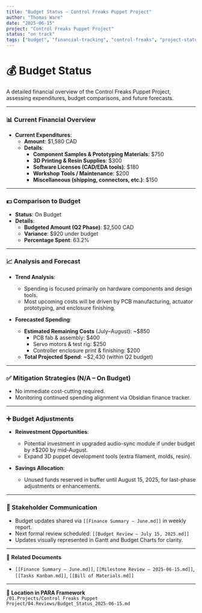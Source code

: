 ```yaml
---
title: "Budget Status – Control Freaks Puppet Project"
author: "Thomas Ware"
date: "2025-06-15"
project: "Control Freaks Puppet Project"
status: "on track"
tags: ["budget", "financial-tracking", "control-freaks", "project-status"]
---
```


# 💰 Budget Status

A detailed financial overview of the Control Freaks Puppet Project, assessing expenditures, budget comparisons, and future forecasts.

---

### 📊 Current Financial Overview

- **Current Expenditures**:  
  - **Amount**: $1,580 CAD  
  - **Details**:
    - **Component Samples & Prototyping Materials**: $750  
    - **3D Printing & Resin Supplies**: $300  
    - **Software Licenses (CAD/EDA tools)**: $180  
    - **Workshop Tools / Maintenance**: $200  
    - **Miscellaneous (shipping, connectors, etc.)**: $150

---

### 💵 Comparison to Budget

- **Status**: On Budget  
- **Details**:
  - **Budgeted Amount (Q2 Phase)**: $2,500 CAD  
  - **Variance**: $920 under budget  
  - **Percentage Spent**: 63.2%

---

### 📈 Analysis and Forecast

- **Trend Analysis**:
  - Spending is focused primarily on hardware components and design tools.
  - Most upcoming costs will be driven by PCB manufacturing, actuator prototyping, and enclosure finishing.
  
- **Forecasted Spending**:
  - **Estimated Remaining Costs** (July–August): ~$850
    - PCB fab & assembly: $400
    - Servo motors & test rig: $250
    - Controller enclosure print & finishing: $200
  - **Total Projected Spend**: ~$2,430 (within Q2 budget)

---

### ✅ Mitigation Strategies (N/A – On Budget)

- No immediate cost-cutting required.
- Monitoring continued spending alignment via Obsidian finance tracker.

---

### ➕ Budget Adjustments

- **Reinvestment Opportunities**:
  - Potential investment in upgraded audio-sync module if under budget by ≥$200 by mid-August.
  - Expand 3D puppet development tools (extra filament, molds, resin).

- **Savings Allocation**:
  - Unused funds reserved in buffer until August 15, 2025, for last-phase adjustments or enhancements.

---

### 📣 Stakeholder Communication

- Budget updates shared via `[[Finance Summary – June.md]]` in weekly report.
- Next formal review scheduled: `[[Budget Review – July 15, 2025.md]]`
- Updates visually represented in Gantt and Budget Charts for clarity.

---

📎 **Related Documents**  
- `[[Finance Summary – June.md]]`, `[[Milestone Review – 2025-06-15.md]]`, `[[Tasks Kanban.md]]`, `[[Bill of Materials.md]]`

---

📁 **Location in PARA Framework**  
`/01.Projects/Control Freaks Puppet Project/04.Reviews/Budget_Status_2025-06-15.md`
